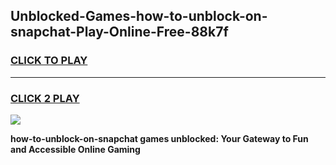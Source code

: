 
## Unblocked-Games-how-to-unblock-on-snapchat-Play-Online-Free-88k7f
<h3>
<a href="https://premium76.site?title=how-to-unblock-on-snapchat&ref=26A">CLICK TO PLAY</a></h3>
<hr>

<h3>
<a href="https://premium76.site?title=how-to-unblock-on-snapchat&ref=26A">CLICK 2 PLAY</a>
  
</h3>

<a href="https://premium76.site?title=how-to-unblock-on-snapchat&ref=26A"><img src="https://clearcache.store/games.png"></a>


**how-to-unblock-on-snapchat games unblocked: Your Gateway to Fun and Accessible Online Gaming**
